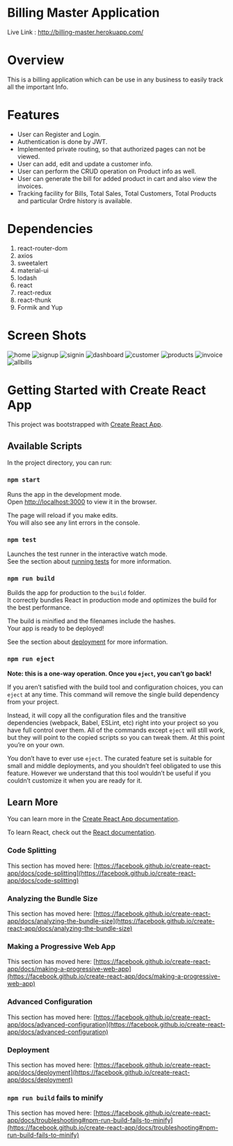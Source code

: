 # Billing Master Application

Live Link : http://billing-master.herokuapp.com/

# Overview

This is a billing application which can be use in any business to easily track all the important Info.

# Features

- User can Register and Login.
- Authentication is done by JWT.
- Implemented private routing, so that authorized pages can not be viewed.
- User can add, edit and update a customer info.
- User can perform the CRUD operation on Product info as well.
- User can generate the bill for added product in cart and also view the invoices.
- Tracking facility for Bills, Total Sales, Total Customers, Total Products and particular Ordre history is available.

# Dependencies

1. react-router-dom
2. axios
3. sweetalert
4. material-ui
5. lodash
6. react
7. react-redux
8. react-thunk
9. Formik and Yup

# Screen Shots

![home](https://user-images.githubusercontent.com/79309643/112368024-a6a0bb00-8d00-11eb-9de1-42c1e6b9bbe4.jpg)
![signup](https://user-images.githubusercontent.com/79309643/112368110-bd471200-8d00-11eb-953f-6eab3580353d.jpg)
![signin](https://user-images.githubusercontent.com/79309643/112368166-c89a3d80-8d00-11eb-8a6d-34779df22665.jpg)
![dashboard](https://user-images.githubusercontent.com/79309643/112368201-d2bc3c00-8d00-11eb-827d-e9f222acd937.jpg)
![customer](https://user-images.githubusercontent.com/79309643/112368235-dc45a400-8d00-11eb-9cb9-355d44de480d.jpg)
![products](https://user-images.githubusercontent.com/79309643/112368286-e9fb2980-8d00-11eb-885d-92903a419e12.jpg)
![invoice](https://user-images.githubusercontent.com/79309643/112368308-f2536480-8d00-11eb-9669-2105a528ea08.jpg)
![allbills](https://user-images.githubusercontent.com/79309643/112368336-f97a7280-8d00-11eb-988f-033b11ac30bb.jpg)

# Getting Started with Create React App

This project was bootstrapped with [Create React App](https://github.com/facebook/create-react-app).

## Available Scripts

In the project directory, you can run:

### `npm start`

Runs the app in the development mode.\
Open [http://localhost:3000](http://localhost:3000) to view it in the browser.

The page will reload if you make edits.\
You will also see any lint errors in the console.

### `npm test`

Launches the test runner in the interactive watch mode.\
See the section about [running tests](https://facebook.github.io/create-react-app/docs/running-tests) for more information.

### `npm run build`

Builds the app for production to the `build` folder.\
It correctly bundles React in production mode and optimizes the build for the best performance.

The build is minified and the filenames include the hashes.\
Your app is ready to be deployed!

See the section about [deployment](https://facebook.github.io/create-react-app/docs/deployment) for more information.

### `npm run eject`

**Note: this is a one-way operation. Once you `eject`, you can’t go back!**

If you aren’t satisfied with the build tool and configuration choices, you can `eject` at any time. This command will remove the single build dependency from your project.

Instead, it will copy all the configuration files and the transitive dependencies (webpack, Babel, ESLint, etc) right into your project so you have full control over them. All of the commands except `eject` will still work, but they will point to the copied scripts so you can tweak them. At this point you’re on your own.

You don’t have to ever use `eject`. The curated feature set is suitable for small and middle deployments, and you shouldn’t feel obligated to use this feature. However we understand that this tool wouldn’t be useful if you couldn’t customize it when you are ready for it.

## Learn More

You can learn more in the [Create React App documentation](https://facebook.github.io/create-react-app/docs/getting-started).

To learn React, check out the [React documentation](https://reactjs.org/).

### Code Splitting

This section has moved here: [https://facebook.github.io/create-react-app/docs/code-splitting](https://facebook.github.io/create-react-app/docs/code-splitting)

### Analyzing the Bundle Size

This section has moved here: [https://facebook.github.io/create-react-app/docs/analyzing-the-bundle-size](https://facebook.github.io/create-react-app/docs/analyzing-the-bundle-size)

### Making a Progressive Web App

This section has moved here: [https://facebook.github.io/create-react-app/docs/making-a-progressive-web-app](https://facebook.github.io/create-react-app/docs/making-a-progressive-web-app)

### Advanced Configuration

This section has moved here: [https://facebook.github.io/create-react-app/docs/advanced-configuration](https://facebook.github.io/create-react-app/docs/advanced-configuration)

### Deployment

This section has moved here: [https://facebook.github.io/create-react-app/docs/deployment](https://facebook.github.io/create-react-app/docs/deployment)

### `npm run build` fails to minify

This section has moved here: [https://facebook.github.io/create-react-app/docs/troubleshooting#npm-run-build-fails-to-minify](https://facebook.github.io/create-react-app/docs/troubleshooting#npm-run-build-fails-to-minify)
